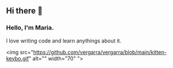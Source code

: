 ## Hi there 👋


### Hello, I'm Maria. 


I love writing code and learn anythings about it.

<img src="https://github.com/vergarra/vergarra/blob/main/kitten-keybo.gif" alt="" width="70" ">
<!--
**vergarra/vergarra** is a ✨ _special_ ✨ repository because its `README.md` (this file) appears on your GitHub profile.

Here are some ideas to get you started:

- 🔭 I’m currently working on ...
- 🌱 I’m currently learning ...
- 👯 I’m looking to collaborate on ...
- 🤔 I’m looking for help with ...
- 💬 Ask me about ...
- 📫 How to reach me: ...
- 😄 Pronouns: ...
- ⚡ Fun fact: ...
-->

